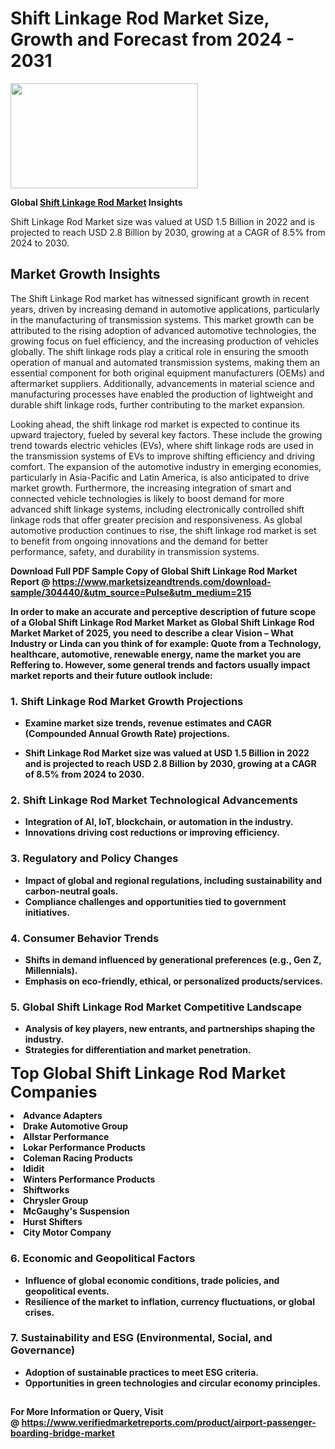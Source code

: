 <H1>Shift Linkage Rod Market Size, Growth and Forecast from 2024 - 2031</H1><img class="aligncenter size-medium wp-image-584254" src="https://thirdeyenews.in/wp-content/uploads/2024/09/Global-Market-Research-300x168.jpeg" alt="" width="300" height="168" /><p><strong>Global&nbsp;<a href="https://www.marketsizeandtrends.com/download-sample/304440/&amp;utm_source=Pulse&amp;utm_medium=215">Shift Linkage Rod Market</a> Insights</strong></p><p>Shift Linkage Rod Market size was valued at USD 1.5 Billion in 2022 and is projected to reach USD 2.8 Billion by 2030, growing at a CAGR of 8.5% from 2024 to 2030.</p><p><h2>Market Growth Insights</h2> <p>The Shift Linkage Rod market has witnessed significant growth in recent years, driven by increasing demand in automotive applications, particularly in the manufacturing of transmission systems. This market growth can be attributed to the rising adoption of advanced automotive technologies, the growing focus on fuel efficiency, and the increasing production of vehicles globally. The shift linkage rods play a critical role in ensuring the smooth operation of manual and automated transmission systems, making them an essential component for both original equipment manufacturers (OEMs) and aftermarket suppliers. Additionally, advancements in material science and manufacturing processes have enabled the production of lightweight and durable shift linkage rods, further contributing to the market expansion.</p> <p><strong></strong></p> <p>Looking ahead, the shift linkage rod market is expected to continue its upward trajectory, fueled by several key factors. These include the growing trend towards electric vehicles (EVs), where shift linkage rods are used in the transmission systems of EVs to improve shifting efficiency and driving comfort. The expansion of the automotive industry in emerging economies, particularly in Asia-Pacific and Latin America, is also anticipated to drive market growth. Furthermore, the increasing integration of smart and connected vehicle technologies is likely to boost demand for more advanced shift linkage systems, including electronically controlled shift linkage rods that offer greater precision and responsiveness. As global automotive production continues to rise, the shift linkage rod market is set to benefit from ongoing innovations and the demand for better performance, safety, and durability in transmission systems.</p> <p><strong></p><p><span class=""><strong>Download Full PDF Sample Copy of Global Shift Linkage Rod Market Report</strong> @ <a href="https://www.marketsizeandtrends.com/download-sample/304440/&amp;utm_source=Pulse&amp;utm_medium=215" target="_blank">https://www.marketsizeandtrends.com/download-sample/304440/&amp;utm_source=Pulse&amp;utm_medium=215</a></span></p><p>In order to make an accurate and perceptive description of future scope of a Global&nbsp;Shift Linkage Rod Market Market as Global&nbsp;Shift Linkage Rod Market Market of 2025, you need to describe a clear Vision &ndash; What Industry or Linda can you think of for example: Quote from a Technology, healthcare, automotive, renewable energy, name the market you are Reffering to. However, some general trends and factors usually impact market reports and their future outlook include:</p><h3>1.&nbsp;<strong>Shift Linkage Rod Market Growth Projections</strong></h3><ul><li>Examine market size trends, revenue estimates and CAGR (Compounded Annual Growth Rate) projections.</li><li><p>Shift Linkage Rod Market size was valued at USD 1.5 Billion in 2022 and is projected to reach USD 2.8 Billion by 2030, growing at a CAGR of 8.5% from 2024 to 2030.</p></li></ul><h3>2.&nbsp;<strong>Shift Linkage Rod Market Technological Advancements</strong></h3><ul><li>Integration of AI, IoT, blockchain, or automation in the industry.</li><li>Innovations driving cost reductions or improving efficiency.</li></ul><h3>3.&nbsp;<strong>Regulatory and Policy Changes</strong></h3><ul><li>Impact of global and regional regulations, including sustainability and carbon-neutral goals.</li><li>Compliance challenges and opportunities tied to government initiatives.</li></ul><h3>4.&nbsp;<strong>Consumer Behavior Trends</strong></h3><ul><li>Shifts in demand influenced by generational preferences (e.g., Gen Z, Millennials).</li><li>Emphasis on eco-friendly, ethical, or personalized products/services.</li></ul><h3>5.&nbsp;<strong>Global Shift Linkage Rod Market Competitive Landscape</strong></h3><ul><li>Analysis of key players, new entrants, and partnerships shaping the industry.</li><li>Strategies for differentiation and market penetration.</li></ul><p data-pm-slice="1 1 []"><span style="color: inherit; font-family: inherit; font-size: 25px;">Top Global Shift Linkage Rod Market Companies</span></p><div class="" data-test-id=""><p><li>Advance Adapters</li><li> Drake Automotive Group</li><li> Allstar Performance</li><li> Lokar Performance Products</li><li> Coleman Racing Products</li><li> Ididit</li><li> Winters Performance Products</li><li> Shiftworks</li><li> Chrysler Group</li><li> McGaughy's Suspension</li><li> Hurst Shifters</li><li> City Motor Company</li></p></div><h3>6.&nbsp;<strong>Economic and Geopolitical Factors</strong></h3><ul><li>Influence of global economic conditions, trade policies, and geopolitical events.</li><li>Resilience of the market to inflation, currency fluctuations, or global crises.</li></ul><h3>7.&nbsp;<strong>Sustainability and ESG (Environmental, Social, and Governance)</strong></h3><ul><li>Adoption of sustainable practices to meet ESG criteria.</li><li>Opportunities in green technologies and circular economy principles.</li></ul><h2><strong style="font-size: 14px;">For More Information or Query, Visit @&nbsp;</strong><a style="background-color: #ffffff; font-size: 14px;" href="https://www.marketsizeandtrends.com/report/shift-linkage-rod-market/" target="_blank">https://www.verifiedmarketreports.com/product/airport-passenger-boarding-bridge-market</a></h2>

